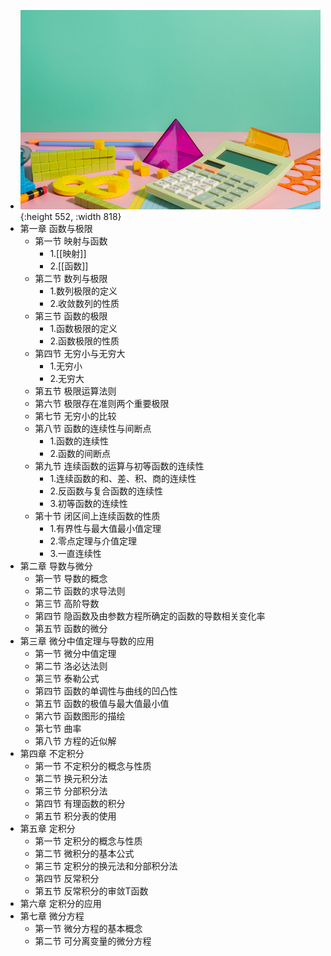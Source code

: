 - ![math.png](../assets/math_1708953661861_0.png){:height 552, :width 818}
- 第一章 函数与极限
	- 第一节 映射与函数
		- 1.[[映射]]
		- 2.[[函数]]
	- 第二节 数列与极限
		- 1.数列极限的定义
		- 2.收敛数列的性质
	- 第三节 函数的极限
		- 1.函数极限的定义
		- 2.函数极限的性质
	- 第四节 无穷小与无穷大
		- 1.无穷小
		- 2.无穷大
	- 第五节 极限运算法则
	- 第六节 极限存在准则两个重要极限
	- 第七节 无穷小的比较
	- 第八节 函数的连续性与间断点
		- 1.函数的连续性
		- 2.函数的间断点
	- 第九节 连续函数的运算与初等函数的连续性
		- 1.连续函数的和、差、积、商的连续性
		- 2.反函数与复合函数的连续性
		- 3.初等函数的连续性
	- 第十节 闭区间上连续函数的性质
		- 1.有界性与最大值最小值定理
		- 2.零点定理与介值定理
		- 3.一直连续性
- 第二章 导数与微分
	- 第一节 导数的概念
	- 第二节 函数的求导法则
	- 第三节 高阶导数
	- 第四节 隐函数及由参数方程所确定的函数的导数相关变化率
	- 第五节 函数的微分
- 第三章 微分中值定理与导数的应用
	- 第一节 微分中值定理
	- 第二节 洛必达法则
	- 第三节 泰勒公式
	- 第四节 函数的单调性与曲线的凹凸性
	- 第五节 函数的极值与最大值最小值
	- 第六节 函数图形的描绘
	- 第七节 曲率
	- 第八节 方程的近似解
- 第四章 不定积分
	- 第一节 不定积分的概念与性质
	- 第二节 换元积分法
	- 第三节 分部积分法
	- 第四节 有理函数的积分
	- 第五节 积分表的使用
- 第五章 定积分
	- 第一节 定积分的概念与性质
	- 第二节 微积分的基本公式
	- 第三节 定积分的换元法和分部积分法
	- 第四节 反常积分
	- 第五节 反常积分的审敛T函数
- 第六章 定积分的应用
- 第七章 微分方程
	- 第一节 微分方程的基本概念
	- 第二节 可分离变量的微分方程